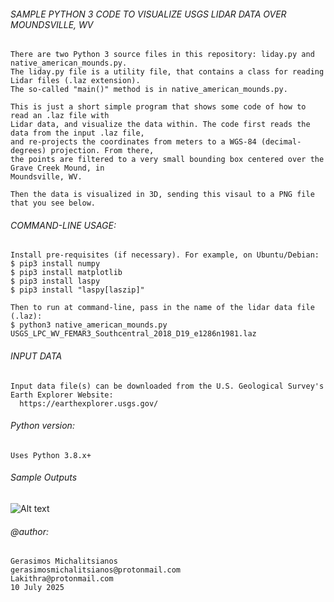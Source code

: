 ###### SAMPLE PYTHON 3 CODE TO VISUALIZE USGS LIDAR DATA OVER MOUNDSVILLE, WV

    There are two Python 3 source files in this repository: liday.py and native_american_mounds.py.
    The liday.py file is a utility file, that contains a class for reading Lidar files (.laz extension).
    The so-called "main()" method is in native_american_mounds.py.

    This is just a short simple program that shows some code of how to read an .laz file with
    Lidar data, and visualize the data within. The code first reads the data from the input .laz file,
    and re-projects the coordinates from meters to a WGS-84 (decimal-degrees) projection. From there,
    the points are filtered to a very small bounding box centered over the Grave Creek Mound, in
    Moundsville, WV. 

    Then the data is visualized in 3D, sending this visaul to a PNG file that you see below.
       
###### COMMAND-LINE USAGE:

    Install pre-requisites (if necessary). For example, on Ubuntu/Debian:
    $ pip3 install numpy
    $ pip3 install matplotlib
    $ pip3 install laspy
    $ pip3 install "laspy[laszip]"

    Then to run at command-line, pass in the name of the lidar data file (.laz):
    $ python3 native_american_mounds.py USGS_LPC_WV_FEMAR3_Southcentral_2018_D19_e1286n1981.laz

###### INPUT DATA

    Input data file(s) can be downloaded from the U.S. Geological Survey's
    Earth Explorer Website:
      https://earthexplorer.usgs.gov/
    
###### Python version:
     
    Uses Python 3.8.x+
       
###### Sample Outputs

![Alt text](https://64.media.tumblr.com/4b2b3f3adcfc56d22ba5799679ab0eca/258731833f755aed-be/s1280x1920/d9db5433980ccd6715ab1f4a53de7f7983068111.pnj)
        
###### @author: 
    Gerasimos Michalitsianos
    gerasimosmichalitsianos@protonmail.com
    Lakithra@protonmail.com
    10 July 2025
